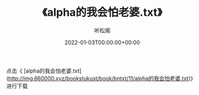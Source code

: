 ﻿---
title:  《alpha的我会怕老婆.txt》
date:   2022-01-03T00:00:00+00:00
author: 听松阁
layout: post
permalink: /alpha的我会怕老婆/
categories: 小说
tags: [小说]
---

点击《 [alpha的我会怕老婆.txt](<a href="http://img.660000.xyz/bookstukust/book/bntxt/11/alpha" target=_blank>http://img.660000.xyz/bookstukust/book/bntxt/11/alpha的我会怕老婆.txt)》进行下载